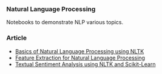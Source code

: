 ### Natural Language Processing

Notebooks to demonstrate NLP various topics.

### Article

* [Basics of Natural Language Processing using NLTK](https://www.polarsparc.com/xhtml/Python-NLTK.html)
* [Feature Extraction for Natural Language Processing](https://www.polarsparc.com/xhtml/Feature-Extraction-NLP.html)
* [Textual Sentiment Analysis using NLTK and Scikit-Learn](https://www.polarsparc.com/xhtml/Sentiment-Analysis-NLP.html)

